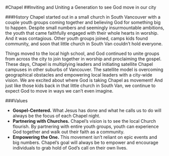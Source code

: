 #Chapel
##Inviting and Uniting a Generation to see God move in our city

###History
  Chapel started out in a small church in South Vancouver with a couple youth groups coming together and believing God for something big to happen. Despite small numbers and seemingly insurmountable ambitions, the youth that came faithfully engaged with their whole hearts in worship. And it was contagious. Other youth groups joined, camps kids found community, and soon that little church in South Van couldn’t hold everyone.

  Things moved to the local high school, and God continued to unite groups from across the city to join together in worship and proclaiming the gospel. These days, Chapel is multiplying leaders and initiating satellite Chapel campuses in other suburbs of Vancouver. The satellite model is overcoming geographical obstacles and empowering local leaders with a city-wide vision. We are excited about where God is taking Chapel as movement! And just like those kids back in that little church in South Van, we continue to expect God to move in ways we can’t even imagine.

###Values
* **Gospel-Centered.** What Jesus has done and what he calls us to do will always be the focus of each Chapel night.
* **Partnering with Churches.** Chapel’s vision is to see the local Church flourish. By partnering with entire youth groups, youth can experience God together and walk out their faith as a community.
* **Empowering the One.** This movement isn’t reliant on epic events and big numbers. Chapel’s goal will always be to empower and encourage individuals to grab hold of God’s call on their own lives.
